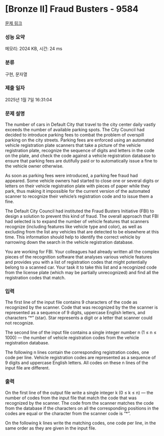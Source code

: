 # [Bronze II] Fraud Busters - 9584 

[문제 링크](https://www.acmicpc.net/problem/9584) 

### 성능 요약

메모리: 2024 KB, 시간: 24 ms

### 분류

구현, 문자열

### 제출 일자

2025년 1월 7일 16:31:04

### 문제 설명

<p>The number of cars in Default City that travel to the city center daily vastly exceeds the number of available parking spots. The City Council had decided to introduce parking fees to combat the problem of overspill parking on the city streets. Parking fees are enforced using an automated vehicle registration plate scanners that take a picture of the vehicle registration plate, recognize the sequence of digits and letters in the code on the plate, and check the code against a vehicle registration database to ensure that parking fees are dutifully paid or to automatically issue a fine to the vehicle owner otherwise.</p>

<p>As soon as parking fees were introduced, a parking fee fraud had appeared. Some vehicle owners had started to close one or several digits or letters on their vehicle registration plate with pieces of paper while they park, thus making it impossible for the current version of the automated scanner to recognize their vehicle’s registration code and to issue them a fine.</p>

<p>The Default City Council had instituted the Fraud Busters Initiative (FBI) to design a solution to prevent this kind of fraud. The overall approach that FBI had selected is to expand the number of vehicle features that scanners recognize (including features like vehicle type and color), as well as excluding from the list any vehicles that are detected to be elsewhere at this time. This information should help to identify the correct vehicle by narrowing down the search in the vehicle registration database.</p>

<p>You are working for FBI. Your colleagues had already written all the complex pieces of the recognition software that analyses various vehicle features and provides you with a list of registration codes that might potentially belong to a scanned car. Your task it to take this list and a recognized code from the license plate (which may be partially unrecognized) and find all the registration codes that match.</p>

### 입력 

 <p>The first line of the input file contains 9 characters of the code as recognized by the scanner. Code that was recognized by the the scanner is represented as a sequence of 9 digits, uppercase English letters, and characters “*” (star). Star represents a digit or a letter that scanner could not recognize.</p>

<p>The second line of the input file contains a single integer number n (1 ≤ n ≤ 1000) — the number of vehicle registration codes from the vehicle registration database.</p>

<p>The following n lines contain the corresponding registration codes, one code per line. Vehicle registration codes are represented as a sequence of 9 digits and uppercase English letters. All codes on these n lines of the input file are different.</p>

### 출력 

 <p>On the first line of the output file write a single integer k (0 ≤ k ≤ n) — the number of codes from the input file that match the code that was recognized by the scanner. The code from the scanner matches the code from the database if the characters on all the corresponding positions in the codes are equal or the character from the scanner code is “*”.</p>

<p>On the following k lines write the matching codes, one code per line, in the same order as they are given in the input file.</p>

